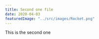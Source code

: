 ```yaml
---
title: Second one file
date: 2020-04-03
featuredImage: "../src/images/Rocket.png"
---
```


This is the second one
